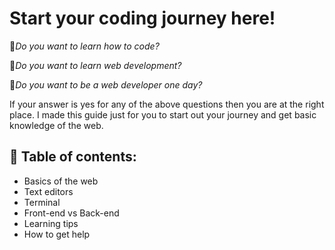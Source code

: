 # Start your coding journey here!

🔹*Do you want to learn how to code?*

🔹*Do you want to learn web development?*

🔹*Do you want to be a web developer one day?*


If your answer is yes for any of the above questions then you are at the right place.
I made this guide just for you to start out your journey and get basic knowledge of the web. 

## 📌 Table of contents:
* Basics of the web
* Text editors
* Terminal
* Front-end vs Back-end
* Learning tips
* How to get help
